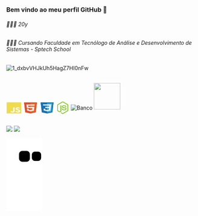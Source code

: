 ### Bem vindo ao meu perfil GitHub 👋
###### 🙋🏻‍♂️ 20y
###### 👨🏻‍💻 Cursando Faculdade em Tecnólogo de Análise e Desenvolvimento de Sistemas - Sptech School

![1_dxbvVHJkUh5HagZ7HI0nFw](https://user-images.githubusercontent.com/82120129/183794253-159e858b-bde6-4984-837a-c252a6460594.gif)

<div style="display: inline_block"><br>
  <img align="center" alt="Rodrigo-Js" height="30" width="40" src="https://raw.githubusercontent.com/devicons/devicon/master/icons/javascript/javascript-plain.svg">
  <img align="center" alt="Rodrigo-HTML" height="30" width="40" src="https://raw.githubusercontent.com/devicons/devicon/master/icons/html5/html5-original.svg">
  <img align="center" alt="Rodrigo-CSS" height="30" width="40" src="https://raw.githubusercontent.com/devicons/devicon/master/icons/css3/css3-original.svg">  
  <img align="center" alt="NodeJS" height="35" width="35" src="https://raw.githubusercontent.com/devicons/devicon/master/icons/nodejs/nodejs-original.svg">
  <img align="center" 	alt="Banco" height="35" width="35" src="https://cdn.jsdelivr.net/gh/devicons/devicon/icons/microsoftsqlserver/microsoftsqlserver-plain.svg" />
  <img aling="center" alt"MySQL" height="70" width="70" src="https://www.vectorlogo.zone/logos/mysql/mysql-ar21.svg">
</div>
  
  ##

  <a href = "mailto:rodrigo.oliveira@sptech.school"><img src="https://img.shields.io/badge/Gmail-D14836?style=for-the-badge&logo=gmail&logoColor=white" target="_blank"></a>
  <a href="https://www.linkedin.com/in/rodrigo-lima-588239254/" target="_blank"><img src="https://img.shields.io/badge/-LinkedIn-%230077B5?style=for-the-badge&logo=linkedin&logoColor=white" target="_blank"></a>


 ![snake gif](https://github.com/Rodrig0Lim4/Rodrig0Lim4/blob/output/github-contribution-grid-snake.svg)
 
</div>
